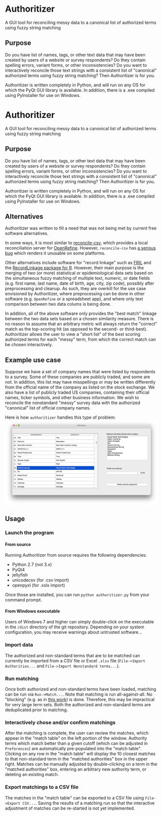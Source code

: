 # Authoritizer

A GUI tool for reconciling messy data to a canonical list of authorized terms using fuzzy string matching

## Purpose
Do you have list of names, tags, or other text data that may have been created by users of a website or survey respondents? Do they contain spelling errors, variant forms, or other inconsistencies? Do you want to interactively reconcile those text strings with a consistent list of "canonical" authorized terms using fuzzy string matching? Then Authoritizer is for you.

Authoritizer is written completely in Python, and will run on any OS for which the PyQt GUI library is available. In addition, there is a .exe compiled using PyInstaller for use on Windows.
# Authoritizer

A GUI tool for reconciling messy data to a canonical list of authorized terms using fuzzy string matching

## Purpose
Do you have list of names, tags, or other text data that may have been created by users of a website or survey respondents? Do they contain spelling errors, variant forms, or other inconsistencies? Do you want to interactively reconcile those text strings with a consistent list of "canonical" authorized terms using fuzzy string matching? Then Authoritizer is for you.

Authoritizer is written completely in Python, and will run on any OS for which the PyQt GUI library is available. In addition, there is a .exe compiled using PyInstaller for use on Windows.

## Alternatives
Authoritizer was written to fill a need that was not being met by current free software alternatives.

In some ways, it is most similar to [reconcile-csv](http://okfnlabs.org/reconcile-csv/), which provides a local reconciliation server for [OpenRefine](http://openrefine.org). However, `reconcile-csv` has [a serious bug](https://github.com/okfn/reconcile-csv/issues/23) which renders it unusable on some platforms.

Other alternatives include software for "record linkage" such as [FRIL](http://fril.sourceforge.net/) and the [RecordLinkage package for R](https://cran.r-project.org/web/packages/RecordLinkage/index.html). However, their main purpose is the merging of two (or more) statistical or epidemiological data sets based on the simultaneous fuzzy matching of multiple text, numeric, or date fields (e.g. first name, last name, date of birth, age, city, zip code), possibly after preprocessing and cleanup. As such, they are overkill for the use case envisioned by Authoritizer, where preprocessing can be done in other software (e.g. `OpenRefine` or a spreadsheet app), and where only text comparison between two data colums is being done.

In addition, all of the above software only provides the "best match" linkage between the two data sets based on a chosen similarity measure. There is no reason to assume that an arbitrary metric will always return the "correct" match as the top-scoring hit (as opposed to the second- or third-best). Authoritizer allows the user to view a "short list" of the best scoring authorized terms for each "messy" term, from which the correct match can be chosen interactively.

## Example use case
Suppose we have a set of company names that were listed by respondents to a survey. Some of these companies are publicly traded, and some are not. In addition, this list may have misspellings or may be written differently from the official name of the company as listed on the stock exchange. We also have a list of publicly traded US companies, containing their official names, ticker symbols, and other business information. We wish to reconcile the nonstandard "messy" survey data with the authorized "canonical" list of official company names.

Here is how `authoritizer` handles this type of problem:
![screenshot](https://github.com/MAndrecPhD/authoritizer/blob/develop/screen-shot.png)

## Usage
### Launch the program
#### From source
Running Authoritizer from source requires the following dependencies:
* Python 2.7 (not 3.x)
* PyQt4
* jellyfish
* unicodecsv (for .csv import)
* openpyxl (for .xslx import)

Once those are installed, you can run `python authoritizer.py` from your command prompt.

#### From Windows executable
Users of Windows 7 and higher can simply double-click on the executable in the `/dist` directory of the git repository. Depending on your system configuration, you may receive warnings about untrusted software...

### Import data
The authorized and non-standard terms that are to be matched can currently be imported from a CSV file or Excel `.xlsx` file (`File->Import Authorities...` and `File->Import Nonstandard terms...`).

### Run matching
Once both authorized and non-standard terms have been loaded, matching can be run via `Run->Match...`. Note that matching is run all-against-all. No "blocking" (e.g. as in [this work](http://datamining.anu.edu.au/publications/2003/kdd03-6pages.pdf)) is done. Therefore, this may be impractical for very large term sets. Both the authorized and non-standard terms are deduplicated prior to matching.

### Interactively chose and/or confirm matchings
After the matching is complete, the user can review the matches, which appear in the "match table" on the left portion of the window. Authority terms which match better than a given cutoff (which can be adjusted in `Preferences`) are automatically pre-populated into the "match table". Clicking on any row in the "match table" will display the 10 closest matches to that non-standard term in the "matched authorities" box in the upper right. Matches can be manually adjusted by double-clicking on a term in the "matched authorities" box, entering an arbitrary new authority term, or deleting an existing match.

### Export matchings to a CSV file
The matches in the "match table" can be exported to a CSV file using `File->Export CSV...`. Saving the results of a matching run so that the interactive adjustment of matches can be re-started is not yet implemented.



